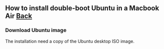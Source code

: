 ## How to install double-boot Ubuntu in a Macbook Air [Back](./qa.md)

### Download Ubuntu image

The installation need a copy of the Ubuntu desktop ISO image.
